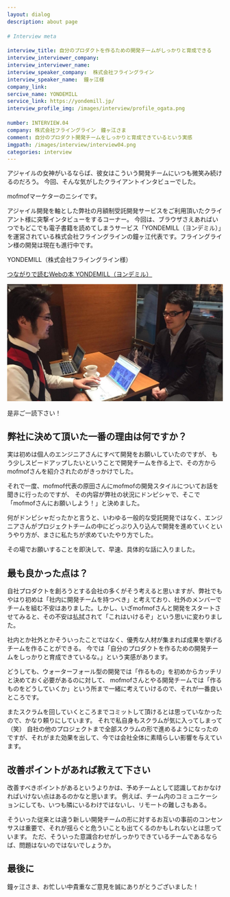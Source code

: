 ```yaml
---
layout: dialog
description: about page

# Interview meta

interview_title: 自分のプロダクトを作るための開発チームがしっかりと育成できる
interview_interviewer_company:
interview_interviewer_name:
interview_speaker_company:  株式会社フライングライン
interview_speaker_name:  鐘ヶ江様
company_link:
sercive_name: YONDEMILL
service_link: https://yondemill.jp/
interview_profile_img: /images/interview/profile_ogata.png

number: INTERVIEW.04
company: 株式会社フライングライン　鐘ヶ江さま
comment: 自分のプロダクト開発チームをしっかりと育成できているという実感
imgpath: /images/interview/interview04.png
categories: interview
---
```


アジャイルの女神がいるならば、彼女はこういう開発チームにいつも微笑み続けるのだろう。
今回、そんな気がしたクライアントインタビューでした。

mofmofマーケターのニシイです。

アジャイル開発を軸とした弊社の月額制受託開発サービスをご利用頂いたクライアント様に突撃インタビューをするコーナー。
今回は、ブラウザさえあればいつでもどこでも電子書籍を読めてしまうサービス「YONDEMILL（ヨンデミル）」を運営されている株式会社フライングラインの鐘ヶ江代表です。フライングライン様の開発は現在も進行中です。

YONDEMILL（株式会社フライングライン様）

[つながりで読むWebの本 YONDEMILL（ヨンデミル）](https://yondemill.jp/)

![鐘ヶ江代表(右)、ニシイ(左)](/images/interview/kanegae-nishi.jpg)

是非ご一読下さい！

## 弊社に決めて頂いた一番の理由は何ですか？

実は初めは個人のエンジニアさんにすべて開発をお願いしていたのですが、 もう少しスピードアップしたいということで開発チームを作る上で、その方からmofmofさんを紹介されたのがきっかけでした。

それで一度、mofmof代表の原田さんにmofmofの開発スタイルについてお話を聞きに行ったのですが、 その内容が弊社の状況にドンピシャで、そこで「mofmofさんにお願いしよう！」と決めました。

何がドンピシャだったかと言うと、いわゆる一般的な受託開発ではなく、エンジニアさんがプロジェクトチームの中にどっぷり入り込んで開発を進めていくというやり方が、まさに私たちが求めていたやり方でした。

その場でお願いすることを即決して、早速、具体的な話に入りました。

## 最も良かった点は？

自社プロダクトを創ろうとする会社の多くがそう考えると思いますが、弊社でもやはり初めは「社内に開発チームを持つべき」と考えており、社外のメンバーでチームを組む不安はありました。しかし、いざmofmofさんと開発をスタートさせてみると、その不安は払拭されて「これはいけるぞ」という思いに変わりました。

社内とか社外とかそういったことではなく、優秀な人材が集まれば成果を挙げるチームを作ることができる。 今では「自分のプロダクトを作るための開発チームをしっかりと育成できているな。」という実感があります。

どうしても、ウォーターフォール型の開発では「作るもの」を初めからカッチリと決めておく必要があるのに対して、 mofmofさんとやる開発チームでは「作るものをどうしていくか」という所まで一緒に考えていけるので、それが一番良いところです。

またスクラムを回していくところまでコミットして頂けるとは思っていなかったので、かなり頼りにしています。
それで私自身もスクラムが気に入ってしまって（笑）
自社の他のプロジェクトまで全部スクラムの形で進めるようになったのですが、それがまた効果を出して、今では会社全体に素晴らしい影響を与えています。

## 改善ポイントがあれば教えて下さい

改善すべきポイントがあるというよりかは、予めチームとして認識しておかなければいけない点はあるのかなと思います。 例えば、チーム内のコミュニケーションにしても、いつも隣にいるわけではないし、リモートの難しさもある。

そういった従来とは違う新しい開発チームの形に対するお互いの事前のコンセンサスは重要で、それが揺らぐと危ういことも出てくるのかもしれないとは思っています。 ただ、そういった意識合わせがしっかりできているチームであるならば、問題はないのではないでしょうか。

## 最後に

鐘ヶ江さま、お忙しい中貴重なご意見を誠にありがとうございました！
